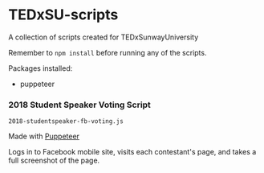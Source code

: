 # TEDxSU-scripts

A collection of scripts created for TEDxSunwayUniversity

Remember to `npm install` before running any of the scripts.

Packages installed:
- puppeteer

### 2018 Student Speaker Voting Script

`2018-studentspeaker-fb-voting.js`

Made with [Puppeteer](https://github.com/GoogleChrome/puppeteer)

Logs in to Facebook mobile site, visits each contestant's page, and takes a full screenshot of the page.
